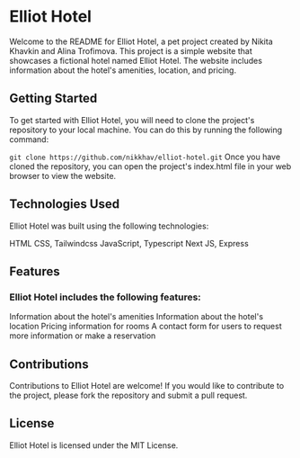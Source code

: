 # Elliot Hotel

Welcome to the README for Elliot Hotel, a pet project created by Nikita Khavkin and Alina Trofimova. This project is a simple website that showcases a fictional hotel named Elliot Hotel. The website includes information about the hotel's amenities, location, and pricing.

## Getting Started

To get started with Elliot Hotel, you will need to clone the project's repository to your local machine. You can do this by running the following command:

`git clone https://github.com/nikkhav/elliot-hotel.git`
Once you have cloned the repository, you can open the project's index.html file in your web browser to view the website.

## Technologies Used

Elliot Hotel was built using the following technologies:

HTML
CSS, Tailwindcss
JavaScript, Typescript
Next JS, Express
## Features

### Elliot Hotel includes the following features:

Information about the hotel's amenities
Information about the hotel's location
Pricing information for rooms
A contact form for users to request more information or make a reservation

## Contributions

Contributions to Elliot Hotel are welcome! If you would like to contribute to the project, please fork the repository and submit a pull request.

## License

Elliot Hotel is licensed under the MIT License.
